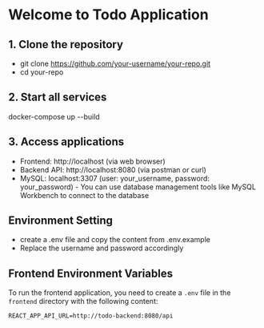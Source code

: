 # Welcome to Todo Application

## 1. Clone the repository
- git clone https://github.com/your-username/your-repo.git
- cd your-repo

## 2. Start all services
docker-compose up --build

## 3. Access applications
- Frontend: http://localhost (via web browser)
- Backend API: http://localhost:8080 (via postman or curl)
- MySQL: localhost:3307 (user: your_username, password: your_password) - You can use database management tools like MySQL Workbench to connect to the database

## Environment Setting
- create a .env file and copy the content from .env.example
- Replace the username and password accordingly


## Frontend Environment Variables

To run the frontend application, you need to create a `.env` file in the `frontend` directory with the following content:

```properties
REACT_APP_API_URL=http://todo-backend:8080/api
